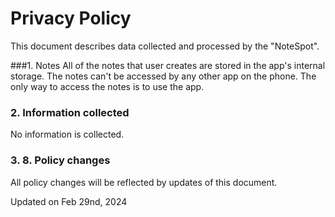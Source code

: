 # Privacy Policy

This document describes data collected and processed by the "NoteSpot".

###1. Notes
All of the notes that user creates are stored in the app's internal storage. The notes can't be accessed by any other app on the phone. The only way to access the notes is to use the app.

### 2. Information collected
No information is collected.

### 3. 8. Policy changes
All policy changes will be reflected by updates of this document.




Updated on Feb 29nd, 2024
